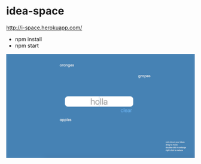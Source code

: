 # idea-space

http://i-space.herokuapp.com/

- npm install
- npm start

![alt text](https://github.com/Andrew-Hird/idea-space/blob/master/idea-space.png)
